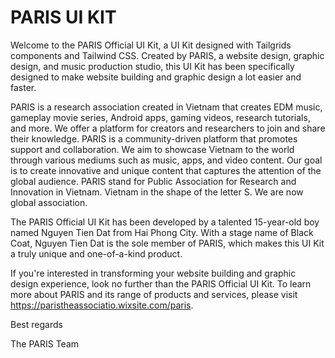 # PARIS UI KIT
Welcome to the PARIS Official UI Kit, a UI Kit designed with Tailgrids components and Tailwind CSS. Created by PARIS, a website design, graphic design, and music production studio, this UI Kit has been specifically designed to make website building and graphic design a lot easier and faster.

PARIS is a research association created in Vietnam that creates EDM music, gameplay movie series, Android apps, gaming videos, research tutorials, and more. We offer a platform for creators and researchers to join and share their knowledge. PARIS is a community-driven platform that promotes support and collaboration. We aim to showcase Vietnam to the world through various mediums such as music, apps, and video content. Our goal is to create innovative and unique content that captures the attention of the global audience. PARIS stand for Public Association for Research and Innovation in Vietnam. Vietnam in the shape of the letter S. We are now global association.

The PARIS Official UI Kit has been developed by a talented 15-year-old boy named Nguyen Tien Dat from Hai Phong City. With a stage name of Black Coat, Nguyen Tien Dat is the sole member of PARIS, which makes this UI Kit a truly unique and one-of-a-kind product.

If you're interested in transforming your website building and graphic design experience, look no further than the PARIS Official UI Kit. To learn more about PARIS and its range of products and services, please visit https://paristheassociatio.wixsite.com/paris.

Best regards

The PARIS Team
